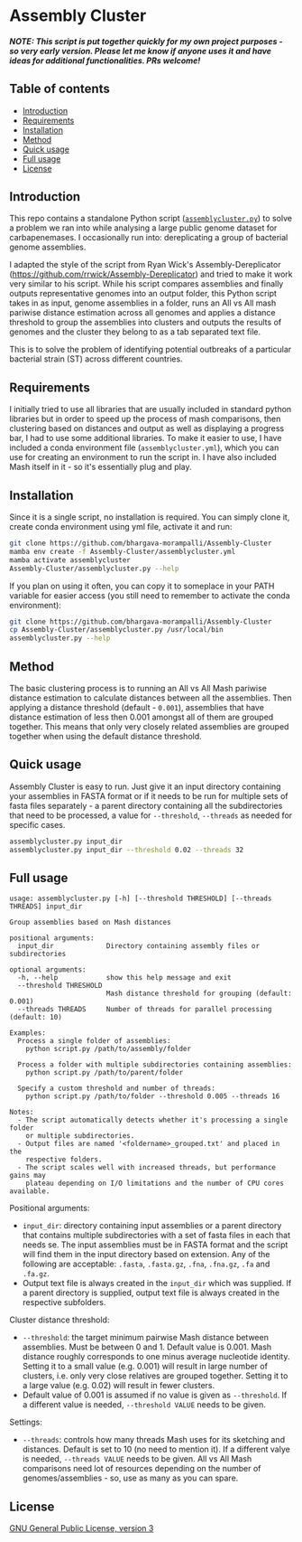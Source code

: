 # Assembly Cluster

##### NOTE: This script is put together quickly for my own project purposes - so very early version. Please let me know if anyone uses it and have ideas for additional functionalities. PRs welcome!

## Table of contents

* [Introduction](#introduction)
* [Requirements](#requirements)
* [Installation](#installation)
* [Method](#method)
* [Quick usage](#quick-usage)
* [Full usage](#full-usage)
* [License](#license)



## Introduction

This repo contains a standalone Python script ([`assemblycluster.py`](assemblycluster.py)) to solve a problem we ran into while analysing a large public genome dataset for carbapenemases. I occasionally run into: dereplicating a group of bacterial genome assemblies.

I adapted the style of the script from Ryan Wick's Assembly-Dereplicator (https://github.com/rrwick/Assembly-Dereplicator) and tried to make it work very similar to his script. While his script compares assemblies and finally outputs representative genomes into an output folder, this Python script takes in as input, genome assemblies in a folder, runs an All vs All mash pariwise distance estimation across all genomes and applies a distance threshold to group the assemblies into clusters and outputs the results of genomes and the cluster they belong to as a tab separated text file.

This is to solve the problem of identifying potential outbreaks of a particular bacterial strain (ST) across different countries.


## Requirements

I initially tried to use all libraries that are usually included in standard python libraries but in order to speed up the process of mash comparisons, then clustering based on distances and output as well as displaying a progress bar, I had to use some additional libraries.
To make it easier to use, I have included a conda environment file (`assemblycluster.yml`), which you can use for creating an environment to run the script in. I have also included Mash itself in it - so it's essentially plug and play.


## Installation

Since it is a single script, no installation is required. You can simply clone it, create conda environment using yml file, activate it and run:
```bash
git clone https://github.com/bhargava-morampalli/Assembly-Cluster
mamba env create -f Assembly-Cluster/assemblycluster.yml
mamba activate assemblycluster
Assembly-Cluster/assemblycluster.py --help
```

If you plan on using it often, you can copy it to someplace in your PATH variable for easier access (you still need to remember to activate the conda environment):
```bash
git clone https://github.com/bhargava-morampalli/Assembly-Cluster
cp Assembly-Cluster/assemblycluster.py /usr/local/bin
assemblycluster.py --help
```

## Method

The basic clustering process is to running an All vs All Mash pariwise distance estimation to calculate distances between all the assemblies. Then applying a distance threshold (default - `0.001`), assemblies that have distance estimation of less then 0.001 amongst all of them are grouped together. This means that only very closely related assemblies are grouped together when using the default distance threshold.


## Quick usage

Assembly Cluster is easy to run. Just give it an input directory containing your assemblies in FASTA format or if it needs to be run for multiple sets of fasta files separately - a parent directory containing all the subdirectories that need to be processed, a value for `--threshold`, `--threads` as needed for specific cases.

```bash
assemblycluster.py input_dir
assemblycluster.py input_dir --threshold 0.02 --threads 32
```



## Full usage

```
usage: assemblycluster.py [-h] [--threshold THRESHOLD] [--threads THREADS] input_dir

Group assemblies based on Mash distances

positional arguments:
  input_dir             Directory containing assembly files or subdirectories

optional arguments:
  -h, --help            show this help message and exit
  --threshold THRESHOLD
                        Mash distance threshold for grouping (default: 0.001)
  --threads THREADS     Number of threads for parallel processing (default: 10)

Examples:
  Process a single folder of assemblies:
    python script.py /path/to/assembly/folder

  Process a folder with multiple subdirectories containing assemblies:
    python script.py /path/to/parent/folder

  Specify a custom threshold and number of threads:
    python script.py /path/to/folder --threshold 0.005 --threads 16

Notes:
  - The script automatically detects whether it's processing a single folder
    or multiple subdirectories.
  - Output files are named '<foldername>_grouped.txt' and placed in the
    respective folders.
  - The script scales well with increased threads, but performance gains may
    plateau depending on I/O limitations and the number of CPU cores available.
```

Positional arguments:
* `input_dir`: directory containing input assemblies or a parent directory that contains multiple subdirectories with a set of fasta files in each that needs se. The input assemblies must be in FASTA format and the script will find them in the input directory based on extension. Any of the following are acceptable: `.fasta`, `.fasta.gz`, `.fna`, `.fna.gz`, `.fa` and `.fa.gz`.
* Output text file is always created in the `input_dir` which was supplied. If a parent directory is supplied, output text file is always created in the respective subfolders.

Cluster distance threshold:
* `--threshold`: the target minimum pairwise Mash distance between assemblies. Must be between 0 and 1. Default value is 0.001. Mash distance roughly corresponds to one minus average nucleotide identity. Setting it to a small value (e.g. 0.001) will result in large number of clusters, i.e. only very close relatives are grouped together. Setting it to a large value (e.g. 0.02) will result in fewer clusters.
* Default value of 0.001 is assumed if no value is given as `--threshold`. If a different value is needed, `--threshold VALUE` needs to be given.

Settings:
* `--threads`: controls how many threads Mash uses for its sketching and distances. Default is set to 10 (no need to mention it). If a different valye is needed, `--threads VALUE` needs to be given. All vs All Mash comparisons need lot of resources depending on the number of genomes/assemblies - so, use as many as you can spare.

## License

[GNU General Public License, version 3](https://www.gnu.org/licenses/gpl-3.0.html)
